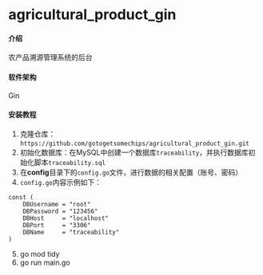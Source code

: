 # agricultural_product_gin

#### 介绍

农产品溯源管理系统的后台



#### 软件架构

Gin



#### 安装教程

1. 克隆仓库：`https://github.com/gotogetsomechips/agricultural_product_gin.git`
2. 初始化数据库：在MySQL中创建一个数据库`traceability`，并执行数据库初始化脚本`traceability.sql`
3. 在**config**目录下的`config.go`文件，进行数据的相关配置（账号、密码）
4. `config.go`内容示例如下：

```
const (
	DBUsername = "root"
	DBPassword = "123456"
	DBHost     = "localhost"
	DBPort     = "3306"
	DBName     = "traceability"
)
```

5. go mod tidy
6. go run main.go
